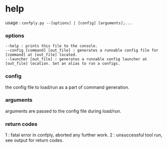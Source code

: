 # help #

usage : `confply.py --[options] | [config] [arguments];...`

### options ###

	--help : prints this file to the console.
	--config [command] [out_file] : generates a runnable config file for [command] at [out_file] located.
	--launcher [out_file] : generates a runnable config launcher at [out_file] location. Set an alias to run a configs.
	
### config ###

the config file to load/run as a part of command generation.

### arguments ###

arguments are passed to the config file during load/run.

### return codes ###

1 : fatal error in confply, aborted any further work.
2 : unsuccessful tool run, see output for return codes.
